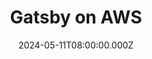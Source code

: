 ---
title: "Gatsby on AWS"
date: "2024-05-11T08:00:00.000Z" 
description: "Migrating this Gatsby blog to AWS using Terraform and GitHub Actions."
---
